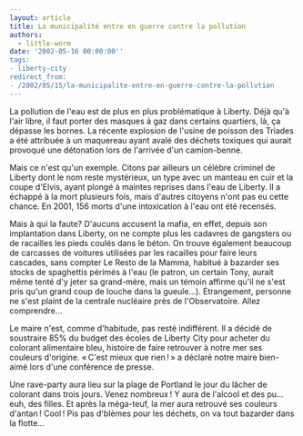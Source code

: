 ```yaml
---
layout: article
title: La municipalité entre en guerre contre la pollution
authors:
  - little-worm
date: '2002-05-16 00:00:00''
tags:
- liberty-city
redirect_from:
- /2002/05/15/la-municipalite-entre-en-guerre-contre-la-pollution
---
```


La pollution de l'eau est de plus en plus problématique à Liberty. Déjà qu'à l'air libre, il faut porter des masques à gaz dans certains quartiers, là, ça dépasse les bornes. La récente explosion de l'usine de poisson des Triades a été attribuée à un maquereau ayant avalé des déchets toxiques qui aurait provoqué une détonation lors de l'arrivée d'un camion-benne.

Mais ce n'est qu'un exemple. Citons par ailleurs un célèbre criminel de Liberty dont le nom reste mystérieux, un type avec un manteau en cuir et la coupe d'Elvis, ayant plongé à maintes reprises dans l'eau de Liberty. Il a échappé à la mort plusieurs fois, mais d'autres citoyens n'ont pas eu cette chance. En 2001, 156 morts d'une intoxication à l'eau ont été recensés.

Mais à qui la faute? D'aucuns accusent la mafia, en effet, depuis son implantation dans Liberty, on ne compte plus les cadavres de gangsters ou de racailles les pieds coulés dans le béton. On trouve également beaucoup de carcasses de voitures utilisées par les racailles pour faire leurs cascades, sans compter Le Resto de la Mamma, habitué à bazarder ses stocks de spaghettis périmés à l'eau (le patron, un certain Tony, aurait même tenté d'y jeter sa grand-mère, mais un témoin affirme qu'il ne s'est pris qu'un grand coup de louche dans la gueule…). Étrangement, personne ne s'est plaint de la centrale nucléaire près de l'Observatoire. Allez comprendre…

Le maire n'est, comme d'habitude, pas resté indifférent. Il a décidé de soustraire 85% du budget des écoles de Liberty City pour acheter du colorant alimentaire bleu, histoire de faire retrouver à notre mer ses couleurs d'origine. « C'est mieux que rien ! » a déclaré notre maire bien-aimé lors d'une conférence de presse.

Une rave-party aura lieu sur la plage de Portland le jour du lâcher de colorant dans trois jours. Venez nombreux ! Y aura de l'alcool et des pu… euh, des filles. Et après la méga-teuf, la mer aura retrouvé ses couleurs d'antan ! Cool ! Pis pas d'blèmes pour les déchets, on va tout bazarder dans la flotte…